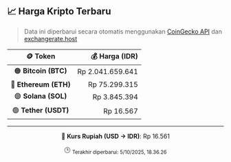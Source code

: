 

<!-- HARGA_KRIPTO -->
## 📈 Harga Kripto Terbaru

> Data ini diperbarui secara otomatis menggunakan [CoinGecko API](https://www.coingecko.com/) dan [exchangerate.host](https://exchangerate.host/)

<div align="center">

| 🪙 Token | 💰 Harga (IDR) |
|:------:|---------------:|
| 🟠 **Bitcoin (BTC)**   | Rp 2.041.659.641 |
| 🔵 **Ethereum (ETH)**  | Rp 75.299.315 |
| 🟣 **Solana (SOL)**    | Rp 3.845.394 |
| 🟢 **Tether (USDT)**   | Rp 16.567 |

---

💱 **Kurs Rupiah (USD → IDR)**: Rp 16.561

🕒 <sub>Terakhir diperbarui: 5/10/2025, 18.36.26</sub>

</div>
<!-- /HARGA_KRIPTO -->